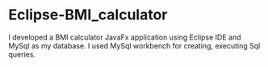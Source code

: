 # Eclipse-BMI_calculator
I developed a BMI calculator JavaFx application using Eclipse IDE and MySql as my database. I used MySql workbench for creating, executing Sql queries.
